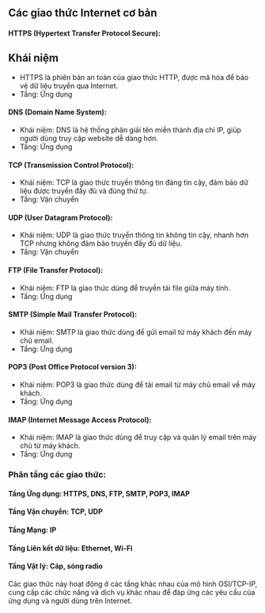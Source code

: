 ## Các giao thức Internet cơ bản

#### HTTPS (Hypertext Transfer Protocol Secure):
## Khái niệm
  + HTTPS là phiên bản an toàn của giao thức HTTP, được mã hóa để bảo vệ dữ liệu truyền qua Internet.
  + Tầng: Ứng dụng
#### DNS (Domain Name System):
  + Khái niệm: DNS là hệ thống phân giải tên miền thành địa chỉ IP, giúp người dùng truy cập website dễ dàng hơn.
  + Tầng: Ứng dụng
#### TCP (Transmission Control Protocol):
  + Khái niệm: TCP là giao thức truyền thông tin đáng tin cậy, đảm bảo dữ liệu được truyền đầy đủ và đúng thứ tự.
  + Tầng: Vận chuyển
#### UDP (User Datagram Protocol):
  + Khái niệm: UDP là giao thức truyền thông tin không tin cậy, nhanh hơn TCP nhưng không đảm bảo truyền đầy đủ dữ liệu.
  + Tầng: Vận chuyển
#### FTP (File Transfer Protocol):
  + Khái niệm: FTP là giao thức dùng để truyền tải file giữa máy tính.
  + Tầng: Ứng dụng
#### SMTP (Simple Mail Transfer Protocol):
  + Khái niệm: SMTP là giao thức dùng để gửi email từ máy khách đến máy chủ email.
  + Tầng: Ứng dụng
#### POP3 (Post Office Protocol version 3):
  + Khái niệm: POP3 là giao thức dùng để tải email từ máy chủ email về máy khách.
  + Tầng: Ứng dụng
#### IMAP (Internet Message Access Protocol):
  + Khái niệm: IMAP là giao thức dùng để truy cập và quản lý email trên máy chủ từ máy khách.
  + Tầng: Ứng dụng

### Phân tầng các giao thức:

#### Tầng Ứng dụng: HTTPS, DNS, FTP, SMTP, POP3, IMAP
#### Tầng Vận chuyển: TCP, UDP
#### Tầng Mạng: IP
#### Tầng Liên kết dữ liệu: Ethernet, Wi-Fi
#### Tầng Vật lý: Cáp, sóng radio
  Các giao thức này hoạt động ở các tầng khác nhau của mô hình OSI/TCP-IP, cung cấp các chức năng và dịch vụ khác nhau để đáp ứng các yêu cầu của ứng dụng và người dùng trên Internet.